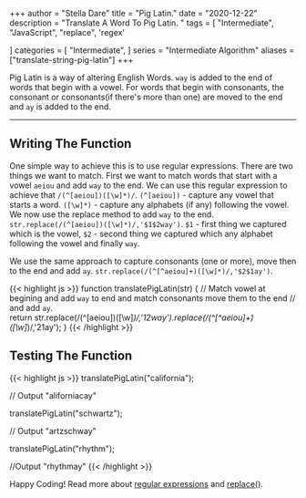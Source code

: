 +++
author = "Stella Dare"
title = "Pig Latin."
date = "2020-12-22"
description = "Translate A Word To Pig Latin. "
tags = [
    "Intermediate",
    "JavaScript",
    "replace",
    'regex'
    
]
categories = [
    "Intermediate",
]
series = "Intermediate Algorithm"
aliases = ["translate-string-pig-latin"]
+++

Pig Latin is a way of altering English Words. `way` is added to the end of words that begin with a vowel. For words that begin with consonants, the consonant or consonants(if there's more than one) are moved to the end and `ay` is added to the end. 

<!--more-->

---
## Writing The Function
One simple way to achieve this is to use regular expressions. There are two things we want to match. First we want to match words that start with a vowel `aeiou` and add `way` to the end. We can use this regular expression to achieve that `/(^[aeiou])([\w]*)/`. `(^[aeiou])` - capture any vowel that starts a word. `([\w]*)` - capture any alphabets (if any) following the vowel.  We now use the replace method to add `way` to the end. `str.replace(/(^[aeiou])([\w]*)/,'$1$2way')`. `$1` - first thing we captured which is the vowel, `$2` - second thing we captured which any alphabet following the vowel and finally `way`.

We use the same approach to capture consonants (one or more), move then to the end and add `ay`.
`str.replace(/(^[^aeiou]+)([\w]*)/,'$2$1ay')`.


{{< highlight js >}}
function translatePigLatin(str) {
  // Match vowel at begining and add `way` to end and match consonants move them to the end
  // and add `ay`.  
  return str.replace(/(^[aeiou])([\w]*)/,'$1$2way').replace(/(^[^aeiou]+)([\w]*)/,'$2$1ay');
}
{{< /highlight >}}

## Testing The Function
{{< highlight js >}}
translatePigLatin("california");

// Output
"aliforniacay"


translatePigLatin("schwartz");

// Output
"artzschway"

translatePigLatin("rhythm");

//Output
"rhythmay"
{{< /highlight >}}

Happy Coding! Read more about [regular expressions](https://developer.mozilla.org/en-US/docs/Web/JavaScript/Guide/Regular_Expressions) and [replace()](https://developer.mozilla.org/en-US/docs/Web/JavaScript/Reference/Global_Objects/String/replace).